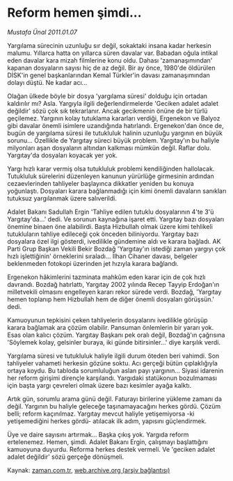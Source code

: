 # Reform hemen şimdi...

*Mustafa Ünal 2011.01.07*

<td class="columnist-detail">
<p>Yargılama sürecinin uzunluğu sır değil, sokaktaki insana kadar herkesin malumu. Yıllarca hatta on yıllarca süren davalar var. Babadan oğula intikal eden davalar kara mizah filmlerine konu oldu. Dahası 'zamanaşımından' kapanan dosyaların sayısı hiç de az değil. Bir ay önce, 1980'de öldürülen DİSK'in genel başkanlarından Kemal Türkler'in davası zamanaşımından dolayı düştü. Ne kadar acı...</p>
<p>
<div id="haberMetinDiv">
<p>Olağan ülkede böyle bir dosya 'yargılama süresi' dolduğu için ortadan kaldırılır mı? Asla. Yargıyla ilgili değerlendirmelerde 'Geciken adalet adalet değildir' sözü çok sık tekrarlanır. Ancak gecikmenin önüne de bir türlü geçilemez. Yargının kolay tutuklama kararları verdiği, Ergenekon ve Balyoz gibi davalar önemli isimlere uzandığında hatırlandı. Ergenekon'dan önce de, bugün de yargılama süresi ile tutukluluk halinin uzunluğu yargının en büyük sorunu... Özellikle de Yargıtay süreci büyük problem. Yargıtay'ın bu haliyle milyonları aşan dosyaların altından kalkması mümkün değil. Raflar dolu. Yargıtay'da dosyaları koyacak yer yok.
<p>Yargı hızlı karar vermiş olsa tutukluluk problemi kendiliğinden hallolacak. Tutukluluk sürelerini düzenleyen kanunun yürürlüğe girmesinin ardından cezaevlerinden tahliyeler başlayınca dikkatler yeniden bu konuya yoğunlaştı. Dosyaları karara bağlanmadığı için kimi önemli davaların sanıkları tutuksuz yargılanmak üzere salıverildi.
<p>Adalet Bakanı Sadullah Ergin 'Tahliye edilen tutuklu dosyalarının 4'te 3'ü Yargıtay'da...' dedi. Ve sorunun kaynağına işaret etti. Yargıtay bazı dosyaları önemine binaen öne alabilirdi. Başta Hizbullah olmak üzere kimi tehlikeli tutukluların tahliye edileceği çok önceden biliniyordu. Yargıtay bazı dosyalara özel ilgi gösterdi, ivedilikle gündemine aldı ve karara bağladı. AK Parti Grup Başkan Vekili Bekir Bozdağ 'Yargıtay'ın istediği zaman yargıyı çok hızlı işlettiğinin' örneklerini sıraladı... İlhan Cihaner davası, belgeler beklenmeden fotokopi üzerinden jet hızıyla karara bağlandı.
<p>Ergenekon hâkimlerini tazminata mahkûm eden karar için de çok hızlı davrandı. Bozdağ hatırlattı, Yargıtay 2002 yılında Recep Tayyip Erdoğan'ın milletvekili olmasını engelleyen kararı rekor sürede verdi. Bozdağ, 'Yargıtay hemen toplanıp hem Hizbullah hem de diğer önemli dosyaları görüşsün.' dedi.
<p>Kamuoyunun tepkisini çeken tahliyelerin dosyalarını ivedilikle görüşüp karara bağlamak ara çözüm olabilir. Pansuman önlemlerin bir yararı yok. Esas olan kalıcı çözüm. Yargıtay Başkanı pek oralı değil, Bozdağ'ın çağrısına 'Söylemek kolay, gelsinler buraya, iki günde bitirsinler...' diye karşılık verdi.
<p>Yargılama süresi ve tutukluluk haliyle ilgili durum öteden beri vahimdi. Son tahliyeler vahameti herkesin gözüne soktu. Acı gerçeği bütün çıplaklığıyla ortaya koydu. Bu tabloda sorumluluğun aslan payı yargının... Siyasi idarenin her reform girişimi dirençle karşılandı. Yargıdaki statükonun bozulmaması için başta yargı çevreleri olmak üzere bazı kesimler ayağa kalktı.
<p>Artık gün, sorumlu arama günü değil. Faturayı birilerine yükleme zamanı da değil. Yargının bu haliyle geleceğe taşınamayacağını herkes gördü. Çözüm belli; reform kaçınılmaz. Yargıtay mevcut haliyle yetişemiyorsa -ki yetişemediğini herkes gördü- atılacak ilk adım, yapısını güçlendirmek.
<p>Üye ve daire sayısını artırmak... Başka çıkış yok. Yargıda reform ertelenemez. Hemen, şimdi. Adalet Bakanı Ergin, çalışmayı başlattığını kamuoyuna duyurdu. Reforma herkes destek vermeli. Ve 'geciken adalet adalet değildir' sözü gerçeğe dönüşmeli. </p></p></p></p></p></p></p></p></div>
</p>
<a href="http://web.archive.org/web/20110126053145/mailto:m.unal@zaman.com.tr">
</a></td>

Kaynak: [zaman.com.tr](http://zaman.com.tr/yazar.do?yazino=1075306), [web.archive.org (arşiv bağlantısı)](http://web.archive.org/web/20110126053145/http://www.zaman.com.tr:80/yazar.do?yazino=1075306)
